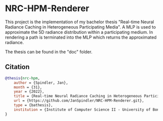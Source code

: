 # NRC-HPM-Renderer

This project is the implementation of my bachelor thesis "Real-time Neural Radiance Caching in Heterogeneous Participating Media". A MLP is used to approximate the 5D radiance distribution within a participating medium. In rendering a path is terminated into the MLP which returns the approximated radiance.

The thesis can be found in the "doc" folder.

## Citation

```bibtex
@thesis{nrc-hpm,
	author = {Spindler, Jan},
	month = {31},
	year = {2022},
	title = {Real-time Neural Radiance Caching in Heterogeneous Participating Media},
	url = {https://github.com/JanSpindler/NRC-HPM-Renderer.git},
	type = {bathesis},
	institution = {Institute of Computer Science II - University of Bonn}
}
```
